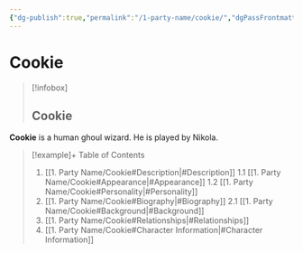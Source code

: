 ```yaml
---
{"dg-publish":true,"permalink":"/1-party-name/cookie/","dgPassFrontmatter":true}
---
```


# Cookie
> [!infobox]
> ## Cookie

**Cookie** is a human ghoul wizard. He is played by Nikola.
> [!example]+ Table of Contents
> 1. [[1. Party Name/Cookie#Description\|#Description]]
> 	1.1 [[1. Party Name/Cookie#Appearance\|#Appearance]]
> 	1.2 [[1. Party Name/Cookie#Personality\|#Personality]]
> 2. [[1. Party Name/Cookie#Biography\|#Biography]]
> 	2.1 [[1. Party Name/Cookie#Background\|#Background]]
> 3. [[1. Party Name/Cookie#Relationships\|#Relationships]]
> 4. [[1. Party Name/Cookie#Character Information\|#Character Information]]